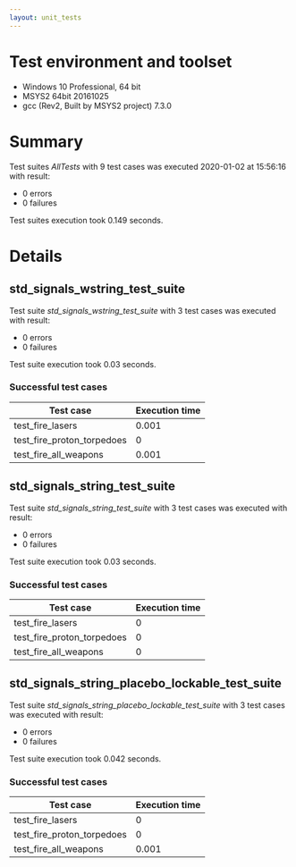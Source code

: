 ```yaml
---
layout: unit_tests
---
```


# Test environment and toolset 

* Windows 10 Professional, 64 bit
* MSYS2 64bit 20161025
* gcc (Rev2, Built by MSYS2 project) 7.3.0

# Summary

Test suites *AllTests* with 9 test cases was executed 2020-01-02 at 15:56:16 with result:

* 0 errors
* 0 failures

Test suites execution took 0.149 seconds.

# Details

## std_signals_wstring_test_suite

Test suite *std_signals_wstring_test_suite* with 3 test cases was executed with result:

* 0 errors
* 0 failures

Test suite execution took 0.03 seconds.

### Successful test cases

Test case|Execution time
-|-
test_fire_lasers | 0.001
test_fire_proton_torpedoes | 0
test_fire_all_weapons | 0.001

## std_signals_string_test_suite

Test suite *std_signals_string_test_suite* with 3 test cases was executed with result:

* 0 errors
* 0 failures

Test suite execution took 0.03 seconds.

### Successful test cases

Test case|Execution time
-|-
test_fire_lasers | 0
test_fire_proton_torpedoes | 0
test_fire_all_weapons | 0

## std_signals_string_placebo_lockable_test_suite

Test suite *std_signals_string_placebo_lockable_test_suite* with 3 test cases was executed with result:

* 0 errors
* 0 failures

Test suite execution took 0.042 seconds.

### Successful test cases

Test case|Execution time
-|-
test_fire_lasers | 0
test_fire_proton_torpedoes | 0
test_fire_all_weapons | 0.001
